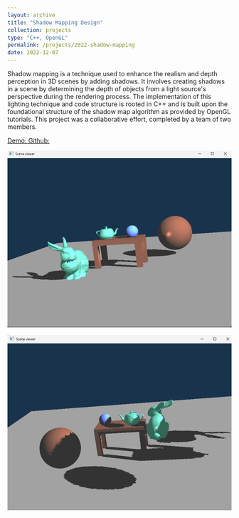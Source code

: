 ```yaml
---
layout: archive
title: "Shadow Mapping Design"
collection: projects
type: "C++, OpenGL"
permalink: /projects/2022-shadow-mapping
date: 2022-12-07
---
```


Shadow mapping is a technique used to enhance the realism and depth perception in 3D scenes by adding shadows. It involves creating shadows in a scene by determining the depth of objects from a light source's perspective during the rendering process. The implementation of this lighting technique and code structure is rooted in C++ and is built upon the foundational structure of the shadow map algorithm as provided by OpenGL tutorials. This project was a collaborative effort, completed by a team of two members.


<!-- citation and icon code -->
<p> 
<a href="https://youtu.be/Vy1LIluXdNc">Demo:  <i class="fas fa-fw fa-link zoom" aria-hidden="true"></i></a>   
<a href="https://github.com/ahvuong/Student_Record_Management_System_App">Github: <i class="fab fa-fw fa-github zoom" aria-hidden="true"></i></a>
</p>

![kaimono1](../images/shadow_1.png)  

![kaimono2](../images/shadow_2.png)